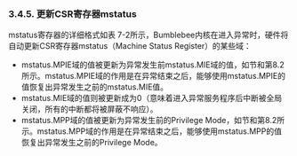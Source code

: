### **3.4.5. 更新CSR寄存器mstatus**

mstatus寄存器的详细格式如表 7-2所示，Bumblebee内核在进入异常时，硬件将自动更新CSR寄存器mstatus（Machine Status Register）的某些域：

- mstatus.MPIE域的值被更新为异常发生前mstatus.MIE域的值，如节和第8.2所示。mstatus.MPIE域的作用是在异常结束之后，能够使用mstatus.MPIE的值恢复出异常发生之前的mstatus.MIE值。
- mstatus.MIE域的值则被更新成为0（意味着进入异常服务程序后中断被全局关闭，所有的中断都将被屏蔽不响应）。
- mstatus.MPP域的值被更新为异常发生前的Privilege Mode，如节和第8.2所示。mstatus.MPP域的作用是在异常结束之后，能够使用mstatus.MPP的值恢复出异常发生之前的Privilege Mode。

